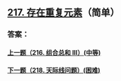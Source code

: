 ## [217. 存在重复元素](https://leetcode-cn.com/problems/contains-duplicate/)（简单）





### 答案：



#### [上一题（216. 组合总和 III）(中等)](https://github.com/sdwwld/leetCode/blob/master/src/main/java/com/wld/java/leetcode/leetCode0216.md)

#### [下一题（218. 天际线问题）(困难)](https://github.com/sdwwld/leetCode/blob/master/src/main/java/com/wld/java/leetcode/leetCode0218.md)